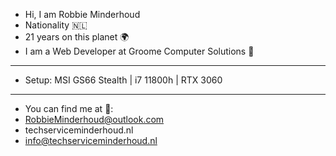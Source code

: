 - Hi, I am Robbie Minderhoud
- Nationality 🇳🇱
- 21 years on this planet 🌍
- I am a Web Developer at Groome Computer Solutions 💼
----------------------------------------------------
- Setup: MSI GS66 Stealth | i7 11800h | RTX 3060
----------------------------------------------------
- You can find me at 📧:
- RobbieMinderhoud@outlook.com
- techserviceminderhoud.nl
- info@techserviceminderhoud.nl
